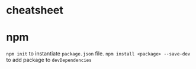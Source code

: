 # cheatsheet

# npm
`npm init` to instantiate `package.json` file.
`npm install <package> --save-dev` to add package to `devDependencies`
